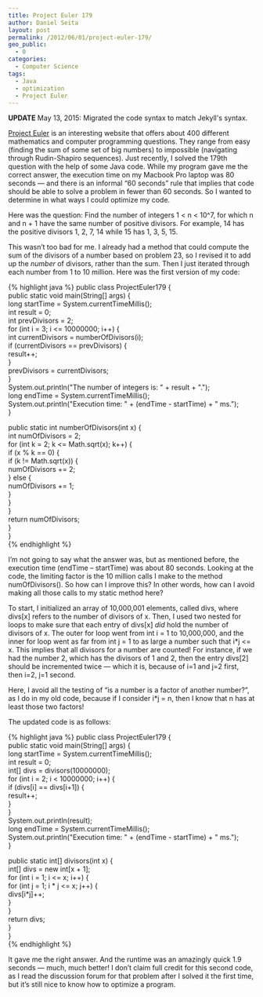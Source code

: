 ```yaml
---
title: Project Euler 179
author: Daniel Seita
layout: post
permalink: /2012/06/01/project-euler-179/
geo_public:
  - 0
categories:
  - Computer Science
tags:
  - Java
  - optimization
  - Project Euler
---
```


**UPDATE** May 13, 2015: Migrated the code syntax to match Jekyll's syntax.

[Project Euler][1] is an interesting website that offers about 400 different mathematics and
computer programming questions. They range from easy (finding the sum of some set of big numbers) to
impossible (navigating through Rudin-Shapiro sequences). Just recently, I solved the 179th question
with the help of some Java code. While my program gave me the correct answer, the execution time on
my Macbook Pro laptop was 80 seconds &#8212; and there is an informal &#8220;60 seconds&#8221; rule
that implies that code should be able to solve a problem in fewer than 60 seconds. So I wanted to
determine in what ways I could optimize my code.

Here was the question: Find the number of integers 1 < n < 10^7, for which n and n + 1 have the same
number of positive divisors. For example, 14 has the positive divisors 1, 2, 7, 14 while 15 has 1,
3, 5, 15.

This wasn&#8217;t too bad for me. I already had a method that could compute the sum of the divisors
of a number based on problem 23, so I revised it to add up the *number* of divisors, rather than the
sum. Then I just iterated through each number from 1 to 10 million. Here was the first version of my
code:

{% highlight java %}
public class ProjectEuler179 {  
  public static void main(String[] args) {  
    long startTime = System.currentTimeMillis();  
    int result = 0;  
    int prevDivisors = 2;  
    for (int i = 3; i <= 10000000; i++) {  
      int currentDivisors = numberOfDivisors(i);  
      if (currentDivisors == prevDivisors) {  
        result++;  
      }  
      prevDivisors = currentDivisors;  
    }  
    System.out.println("The number of integers is: " + result + ".");  
    long endTime = System.currentTimeMillis();  
    System.out.println("Execution time: " + (endTime - startTime) + " ms.");  
  }

  public static int numberOfDivisors(int x) {  
    int numOfDivisors = 2;  
    for (int k = 2; k <= Math.sqrt(x); k++) {  
      if (x % k == 0) {  
        if (k != Math.sqrt(x)) {  
          numOfDivisors += 2;  
        } else {  
          numOfDivisors += 1;  
        }  
      }  
    }  
    return numOfDivisors;  
  }  
}  
{% endhighlight %}

I&#8217;m not going to say what the answer was, but as mentioned before, the execution time (endTime
&#8211; startTime) was about 80 seconds. Looking at the code, the limiting factor is the 10 million
calls I make to the method numOfDivisors(). So how can I improve this? In other words, how can I
avoid making all those calls to my static method here?

To start, I initialized an array of 10,000,001 elements, called divs, where divs[x] refers to the
number of divisors of x. Then, I used two nested for loops to make sure that each entry of divs[x]
*did* hold the number of divisors of x. The outer for loop went from int i = 1 to 10,000,000, and
the inner for loop went as far from int j = 1 to as large a number such that i*j <= x. This implies
that all divisors for a number are counted! For instance, if we had the number 2, which has the
divisors of 1 and 2, then the entry divs[2] should be incremented twice &#8212; which it is, because
of i=1 and j=2 first, then i=2, j=1 second.

Here, I avoid all the testing of &#8220;is a number is a factor of another number?&#8221;, as I do
in my old code, because if I consider i*j = n, then I know that n has at least those two factors!

The updated code is as follows:

{% highlight java %}
public class ProjectEuler179 {  
  public static void main(String[] args) {  
    long startTime = System.currentTimeMillis();  
    int result = 0;  
    int[] divs = divisors(10000000);  
    for (int i = 2; i < 10000000; i++) {  
      if (divs[i] == divs[i+1]) {  
        result++;  
      }  
    }  
    System.out.println(result);  
    long endTime = System.currentTimeMillis();  
    System.out.println("Execution time: " + (endTime - startTime) + " ms.");  
  }

  public static int[] divisors(int x) {  
    int[] divs = new int[x + 1];  
    for (int i = 1; i <= x; i++) {  
      for (int j = 1; i * j <= x; j++) {  
        divs[i*j]++;  
      }  
    }  
    return divs;  
  }  
}  
{% endhighlight %}

It gave me the right answer. And the runtime was an amazingly quick 1.9 seconds &#8212; much, much
better! I don&#8217;t claim full credit for this second code, as I read the discussion forum for
that problem after I solved it the first time, but it&#8217;s still nice to know how to optimize a
program.

 [1]: http://projecteuler.net "Project Euler"
